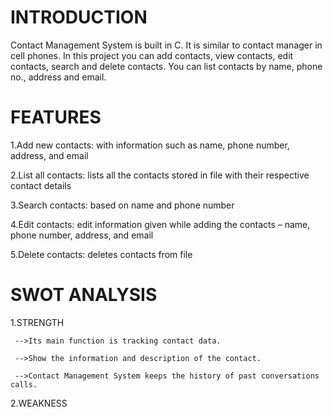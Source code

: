 # INTRODUCTION

Contact Management System is built in C. It is similar to contact manager in cell phones. In this project you can add contacts, view contacts, edit contacts, search and delete contacts. You can list contacts by name, phone no., address and email.

# FEATURES

1.Add new contacts: with information such as name, phone number, address, and email

2.List all contacts: lists all the contacts stored in file with their respective contact details

3.Search contacts: based on name and phone number

4.Edit contacts: edit information given while adding the contacts – name, phone number, address, and email

5.Delete contacts: deletes contacts from file

# SWOT ANALYSIS

1.STRENGTH

     -->Its main function is tracking contact data.

     -->Show the information and description of the contact.
     
     -->Contact Management System keeps the history of past conversations calls.

 2.WEAKNESS  

        